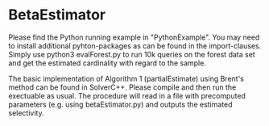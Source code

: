 # BetaEstimator

Please find the Python running example in "PythonExample". You may need to install additional pyhton-packages as can be found in the import-clauses. Simply use python3 evalForest.py to run 10k queries on the forest data set and get the estimated cardinality with regard to the sample.

The basic implementation of Algorithm 1 (partialEstimate) using Brent's method can be found in SolverC++. Please compile and then run the exectuable as usual. The procedure will read in a file with precomputed parameters (e.g. using betaEstimator.py) and outputs the estimated selectivity. 
